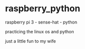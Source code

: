 # raspberry_python

raspberry pi 3 - sense-hat - python

practicing the linux os and python 

just a little fun to my wife
